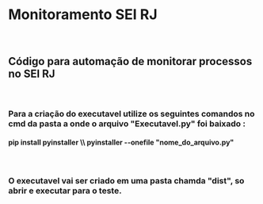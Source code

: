 # Monitoramento SEI RJ
<br>
<h2> Código para automação de monitorar processos no SEI RJ </h2>
<br>
<h3> Para a criação do executavel utilize os seguintes comandos no cmd da pasta a onde o arquivo "Executavel.py" foi baixado : </h3>
<h4> pip install pyinstaller \\ pyinstaller --onefile "nome_do_arquivo.py" </h4>
<br>
<h3> O executavel vai ser criado em uma pasta chamda "dist", so abrir e executar para o teste. </h3>

